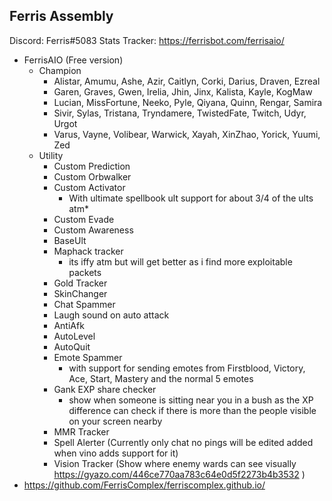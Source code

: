 ## Ferris Assembly
Discord: Ferris#5083
Stats Tracker: https://ferrisbot.com/ferrisaio/

* FerrisAIO (Free version)
    * Champion
        * Alistar, Amumu, Ashe, Azir, Caitlyn, Corki, Darius, Draven, Ezreal
        * Garen, Graves, Gwen, Irelia, Jhin, Jinx, Kalista, Kayle, KogMaw
        * Lucian, MissFortune, Neeko, Pyle, Qiyana, Quinn, Rengar, Samira
        * Sivir, Sylas, Tristana, Tryndamere, TwistedFate, Twitch, Udyr, Urgot
        * Varus, Vayne, Volibear, Warwick, Xayah, XinZhao, Yorick, Yuumi, Zed
    * Utility
        * Custom Prediction
        * Custom Orbwalker
        * Custom Activator
            * With ultimate spellbook ult support for about 3/4 of the ults atm* 
        * Custom Evade
        * Custom Awareness
        * BaseUlt
        * Maphack tracker
            * its iffy atm but will get better as i find more exploitable packets
        * Gold Tracker
        * SkinChanger
        * Chat Spammer
        * Laugh sound on auto attack
        * AntiAfk 
        * AutoLevel
        * AutoQuit
        * Emote Spammer
            * with support for sending emotes from Firstblood, Victory, Ace, Start, Mastery and the normal 5 emotes
        * Gank EXP share checker
            * show when someone is sitting near you in a bush as the XP difference can check if there is more than the people visible on your screen nearby
        * MMR Tracker
        * Spell Alerter (Currently only chat no pings will be edited added when vino adds support for it)
        * Vision Tracker (Show where enemy wards can see visually https://gyazo.com/446ce770aa783c64e0d5f2273b4b3532 )
* https://github.com/FerrisComplex/ferriscomplex.github.io/
